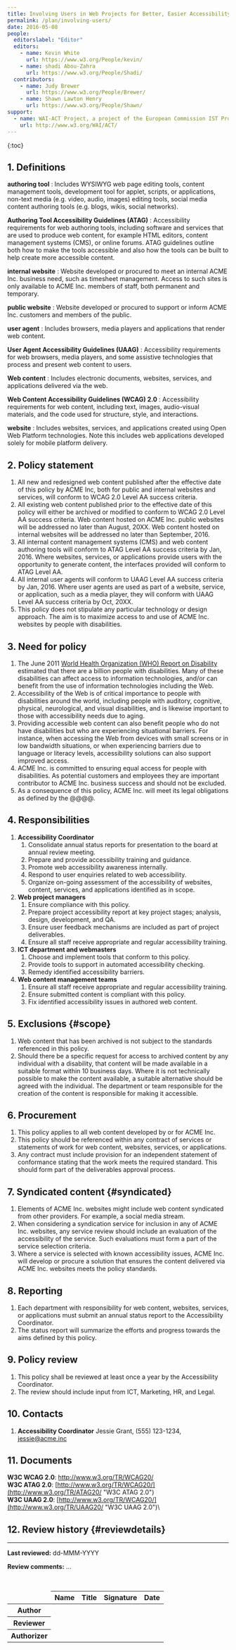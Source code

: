 ```yaml
---
title: Involving Users in Web Projects for Better, Easier Accessibility
permalink: /plan/involving-users/
date: 2016-05-08
people:
  editorslabel: "Editor"
  editors:
    - name: Kevin White
      url: https://www.w3.org/People/kevin/
    - name: shadi Abou-Zahra
      url: https://www.w3.org/People/Shadi/
  contributors:
    - name: Judy Brewer
      url: https://www.w3.org/People/Brewer/
    - name: Shawn Lawton Henry
      url: https://www.w3.org/People/Shawn/
support:
  - name: WAI-ACT Project, a project of the European Commission IST Programme
    url: http://www.w3.org/WAI/ACT/
---
```


{:toc}

## 1. Definitions

**authoring tool**
:   Includes WYSIWYG web page editing tools, content management tools,
    development tool for applet, scripts, or applications, non-text
    media (e.g. video, audio, images) editing tools, social media
    content authoring tools (e.g. blogs, wikis, social networks).

**Authoring Tool Accessibility Guidelines (ATAG)**
:   Accessibility requirements for web authoring tools, including
    software and services that are used to produce web content, for
    example HTML editors, content management systems (CMS), or online
    forums. ATAG guidelines outline both how to make the tools
    accessible and also how the tools can be built to help create more
    accessible content.

**internal website**
:   Website developed or procured to meet an internal ACME Inc. business
    need, such as timesheet management. Access to such sites is only
    available to ACME Inc. members of staff, both permanent and
    temporary.

**public website**
:   Website developed or procured to support or inform ACME Inc.
    customers and members of the public.

**user agent**
:   Includes browsers, media players and applications that render web
    content.

**User Agent Accessibility Guidelines (UAAG)**
:   Accessibility requirements for web browsers, media players, and some
    assistive technologies that process and present web content to
    users.

**Web content**
:   Includes electronic documents, websites, services, and applications
    delivered via the web.

**Web Content Accessibility Guidelines (WCAG) 2.0**
:   Accessibility requirements for web content, including text, images,
    audio-visual materials, and the code used for structure, style, and
    interactions.

**website**
:   Includes websites, services, and applications created using Open Web
    Platform technologies. Note this includes web applications developed
    solely for mobile platform delivery.

## 2. Policy statement

1.  All new and redesigned web content published after the effective
    date of this policy by ACME Inc, both for public and internal
    websites and services, will conform to WCAG 2.0 Level AA success
    criteria.
2.  All existing web content published prior to the effective date of
    this policy will either be archived or modified to conform to WCAG
    2.0 Level AA success criteria. Web content hosted on ACME Inc.
    public websites will be addressed no later than August, 20XX. Web
    content hosted on internal websites will be addressed no later than
    September, 2016.
3.  All internal content management systems (CMS) and web content
    authoring tools will conform to ATAG Level AA success criteria by
    Jan, 2016. Where websites, services, or applications provide users
    with the opportunity to generate content, the interfaces provided
    will conform to ATAG Level AA.
4.  All internal user agents will conform to UAAG Level AA success
    criteria by Jan, 2016. Where user agents are used as part of a
    website, service, or application, such as a media player, they will
    conform with UAAG Level AA success criteria by Oct, 20XX.
5.  This policy does not stipulate any particular technology or design
    approach. The aim is to maximize access to and use of ACME Inc.
    websites by people with disabilities.

## 3. Need for policy

1.  The June 2011 [World Health Organization (WHO) Report on
    Disability](http://www.who.int/disabilities/world_report/2011/en/index.html)
    estimated that there are a billion people with disabilities. Many of
    these disabilities can affect access to information technologies,
    and/or can benefit from the use of information technologies
    including the Web.
2.  Accessibility of the Web is of critical importance to people with
    disabilities around the world, including people with auditory,
    cognitive, physical, neurological, and visual disabilities, and is
    likewise important to those with accessibility needs due to aging.
3.  Providing accessible web content can also benefit people who do not
    have disabilities but who are experiencing situational barriers. For
    instance, when accessing the Web from devices with small screens or
    in low bandwidth situations, or when experiencing barriers due to
    language or literacy levels, accessibility solutions can also
    support improved access.
4.  ACME Inc. is committed to ensuring equal access for people with
    disabilities. As potential customers and employees they are
    important contributor to ACME Inc. business success and should not
    be excluded.
5.  As a consequence of this policy, ACME Inc. will meet its legal
    obligations as defined by the @@@@.

## 4. Responsibilities

1.  **Accessibility Coordinator**
    1.  Consolidate annual status reports for presentation to the board
        at annual review meeting.
    2.  Prepare and provide accessibility training and guidance.
    3.  Promote web accessibility awareness internally.
    4.  Respond to user enquiries related to web accessibility.
    5.  Organize on-going assessment of the accessibility of websites,
        content, services, and applications identified as in scope.
2.  **Web project managers**
    1.  Ensure compliance with this policy.
    2.  Prepare project accessibility report at key project stages;
        analysis, design, development, and QA.
    3.  Ensure user feedback mechanisms are included as part of project
        deliverables.
    4.  Ensure all staff receive appropriate and regular accessibility
        training.
3.  **ICT department and webmasters**
    1.  Choose and implement tools that conform to this policy.
    2.  Provide tools to support in automated accessibility checking.
    3.  Remedy identified accessibility barriers.
4.  **Web content management teams**
    1.  Ensure all staff receive appropriate and regular accessibility
        training.
    2.  Ensure submitted content is compliant with this policy.
    3.  Fix identified accessibility issues in authored web content.

## 5. Exclusions {#scope}

1.  Web content that has been archived is not subject to the standards
    referenced in this policy.
2.  Should there be a specific request for access to archived content by
    any individual with a disability, that content will be made
    available in a suitable format within 10 business days. Where it is
    not technically possible to make the content available, a suitable
    alternative should be agreed with the individual. The department or
    team responsible for the creation of the content is responsible for
    making it accessible.

## 6. Procurement

1.  This policy applies to all web content developed by or for ACME Inc.
2.  This policy should be referenced within any contract of services or
    statements of work for web content, websites, services, or
    applications.
3.  Any contract must include provision for an independent statement of
    conformance stating that the work meets the required standard. This
    should form part of the deliverables approval process.

## 7. Syndicated content {#syndicated}

1.  Elements of ACME Inc. websites might include web content syndicated
    from other providers. For example, a social media stream.
2.  When considering a syndication service for inclusion in any of ACME
    Inc. websites, any service review should include an evaluation of
    the accessibility of the service. Such evaluations must form a part
    of the service selection criteria.
3.  Where a service is selected with known accessibility issues, ACME
    Inc. will develop or procure a solution that ensures the content
    delivered via ACME Inc. websites meets the policy standards.

## 8. Reporting

1.  Each department with responsibility for web content, websites,
    services, or applications must submit an annual status report to the
    Accessibility Coordinator.
2.  The status report will summarize the efforts and progress towards
    the aims defined by this policy.

## 9. Policy review

1.  This policy shall be reviewed at least once a year by the
    Accessibility Coordinator.
2.  The review should include input from ICT, Marketing, HR, and Legal.

## 10. Contacts

1.  **Accessibility Coordinator** Jessie Grant, (555) 123-1234,
    <jessie@acme.inc>

## 11. Documents

**W3C WCAG 2.0**: <http://www.w3.org/TR/WCAG20/>\
**W3C ATAG 2.0**:
[http://www.w3.org/TR/WCAG20/](http://www.w3.org/TR/ATAG20/ "W3C ATAG 2.0")\
**W3C UAAG 2.0**:
[http://www.w3.org/TR/WCAG20/](http://www.w3.org/TR/UAAG20/ "W3C UAAG 2.0")\

## 12. Review history {#reviewdetails}
--------------

**Last reviewed:** dd-MMM-YYYY

**Review comments:** ...

 
<table>
  <thead>
    <tr>
      <td>&nbsp;</td>
      <th scope="col">Name</th>
      <th scope="col">Title</th>
      <th scope="col">Signature</th>
      <th scope="col">Date</th>
    </tr>
  </thead>
  <tbody>
    <tr>
      <th scope="row">Author</th>
      <td>&nbsp;</td>
      <td>&nbsp;</td>
      <td>&nbsp;</td>
      <td>&nbsp;</td>
    </tr>
    <tr>
      <th scope="row">Reviewer</th>
      <td>&nbsp;</td>
      <td>&nbsp;</td>
      <td>&nbsp;</td>
      <td>&nbsp;</td>
    </tr>
    <tr>
      <th scope="row">Authorizer</th>
      <td>&nbsp;</td>
      <td>&nbsp;</td>
      <td>&nbsp;</td>
      <td>&nbsp;</td>
    </tr>
  </tbody>
</table>